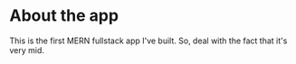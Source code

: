# About the app
This is the first MERN fullstack app I've built. So, deal with the fact that it's very mid.
